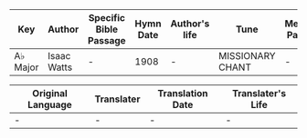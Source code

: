 Key | Author   | Specific Bible Passage     |Hymn Date |Author's life |Tune |Metrical Pattern   |Composer/Source
-- | --------- | ---------------------------|----------|--------------|-----|-------------------|-------------  
A♭ Major |Isaac Watts |- |1908 |- |MISSIONARY CHANT |- |H. C. Zeuner

Original Language | Translater | Translation Date   | Translater's Life  
----------------- | --------- | --------------------|-------------     
\- |- |- |-
